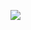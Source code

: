 
[![](https://www.herokucdn.com/deploy/button.png)](https://heroku.com/deploy?template=https://github.com/gilbertwcj/helloheroku20220414.git)
